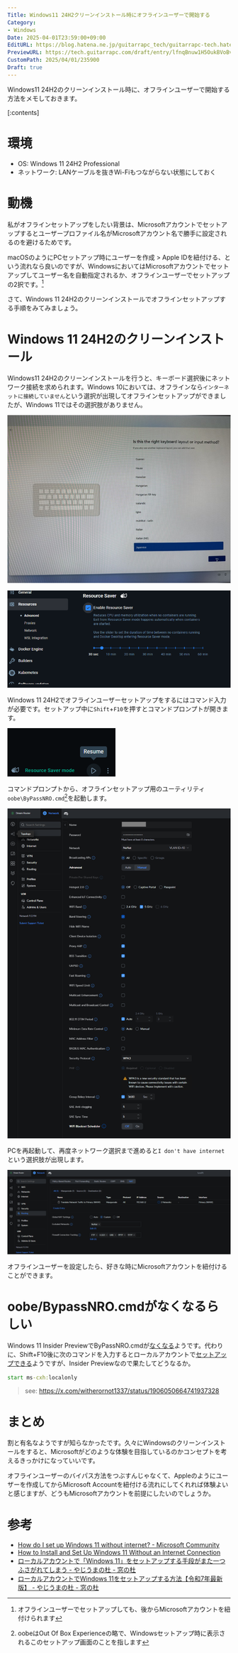 ```yaml
---
Title: Windows11 24H2クリーンインストール時にオフラインユーザーで開始する
Category:
- Windows
Date: 2025-04-01T23:59:00+09:00
EditURL: https://blog.hatena.ne.jp/guitarrapc_tech/guitarrapc-tech.hatenablog.com/atom/entry/6802418398354048330
PreviewURL: https://tech.guitarrapc.com/draft/entry/lfnqBnuw1H5OukBVoBvV9gA2HCk
CustomPath: 2025/04/01/235900
Draft: true
---
```


Windows11 24H2のクリーンインストール時に、オフラインユーザーで開始する方法をメモしておきます。

[:contents]

# 環境

* OS: Windows 11 24H2 Professional
* ネットワーク: LANケーブルを抜きWi-Fiもつながらない状態にしておく

# 動機

私がオフラインセットアップをしたい背景は、Microsoftアカウントでセットアップするとユーザープロファイル名がMicrosoftアカウント名で勝手に設定されるのを避けるためです。

macOSのようにPCセットアップ時にユーザーを作成 > Apple IDを紐付ける、という流れなら良いのですが、WindowsにおいてはMicrosoftアカウントでセットアップしてユーザー名を自動指定されるか、オフラインユーザーでセットアップの2択です。[^1]

さて、Windows 11 24H2のクリーンインストールでオフラインセットアップする手順をみてみましょう。

# Windows 11 24H2のクリーンインストール

Windows11 24H2のクリーンインストールを行うと、キーボード選択後にネットワーク接続を求められます。Windows 10においては、オフラインなら`インターネットに接続していません`という選択が出現してオフラインセットアップができましたが、Windows 11ではその選択肢がありません。

![キーボード選択](image-1.png)

![Windowsセットアップ中にオフラインユーザーで進めない](image.png)

Windows 11 24H2でオフラインユーザーセットアップをするにはコマンド入力が必要です。セットアップ中に`Shift`+`F10`を押すとコマンドプロンプトが開きます。

![セットアップ中にShift+F10](image-2.png)

コマンドプロンプトから、オフラインセットアップ用のユーティリティ`oobe\ByPassNRO.cmd`[^2]を起動します。

![oobe\BypassNRO.cmdを呼び出す](image-3.png)

PCを再起動して、再度ネットワーク選択まで進めると`I don't have internet`という選択肢が出現します。

![Nextの左にI dont't have internetの選択肢が出現](image-4.png)

オフラインユーザーを設定したら、好きな時にMicrosoftアカウントを紐付けることができます。

# oobe/BypassNRO.cmdがなくなるらしい

Windows 11 Insider PreviewでByPassNRO.cmdが[なくなる](https://forest.watch.impress.co.jp/docs/serial/yajiuma/2002453.html)ようです。代わりに、Shift+F10後に次のコマンドを入力するとローカルアカウントで[セットアップできる](https://forest.watch.impress.co.jp/docs/serial/yajiuma/2002656.html)ようですが、Insider Previewなので果たしてどうなるか。

```cmd
start ms-cxh:localonly
```

> see: https://x.com/witherornot1337/status/1906050664741937328

# まとめ

割と有名なようですが知らなかったです。久々にWindowsのクリーンインストールをすると、Microsoftがどのような体験を目指しているのかコンセプトを考えるきっかけになっていいです。

オフラインユーザーのバイパス方法をつぶすんじゃなくて、Appleのようにユーザーを作成してからMicrosoft Accountを紐付ける流れにしてくれれば体験よいと感じますが、どうもMicrosoftアカウントを前提にしたいのでしょうか。

# 参考

* [How do I set up Windows 11 without internet? - Microsoft Community](https://answers.microsoft.com/en-us/windows/forum/all/how-do-i-set-up-windows-11-without-internet/e348329d-f136-4460-b2f7-bc2bfa32c4e7)
* [How to Install and Set Up Windows 11 Without an Internet Connection](https://www.makeuseof.com/windows-11-set-up-without-internet-connection/)
* [ローカルアカウントで「Windows 11」をセットアップする手段がまた一つふさがれてしまう - やじうまの杜 - 窓の杜](https://forest.watch.impress.co.jp/docs/serial/yajiuma/2002453.html)
* [ローカルアカウントでWindows 11をセットアップする方法【令和7年最新版】 - やじうまの杜 - 窓の杜](https://forest.watch.impress.co.jp/docs/serial/yajiuma/2002656.html)



[^1]: オフラインユーザーでセットアップしても、後からMicrosoftアカウントを紐付けられます
[^2]: oobeはOut Of Box Experienceの略で、Windowsセットアップ時に表示されるこのセットアップ画面のことを指します

